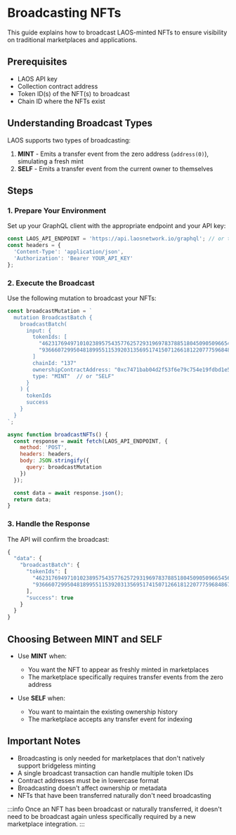 # Broadcasting NFTs

This guide explains how to broadcast LAOS-minted NFTs to ensure visibility on traditional marketplaces and applications.

## Prerequisites

- LAOS API key
- Collection contract address
- Token ID(s) of the NFT(s) to broadcast
- Chain ID where the NFTs exist

## Understanding Broadcast Types

LAOS supports two types of broadcasting:

1. **MINT** - Emits a transfer event from the zero address (`address(0)`), simulating a fresh mint
2. **SELF** - Emits a transfer event from the current owner to themselves

## Steps

### 1. Prepare Your Environment

Set up your GraphQL client with the appropriate endpoint and your API key:

```javascript
const LAOS_API_ENDPOINT = 'https://api.laosnetwork.io/graphql'; // or testnet endpoint
const headers = {
  'Content-Type': 'application/json',
  'Authorization': 'Bearer YOUR_API_KEY'
};
```

### 2. Execute the Broadcast

Use the following mutation to broadcast your NFTs:

```javascript
const broadcastMutation = `
  mutation BroadcastBatch {
    broadcastBatch(
      input: {
        tokenIds: [
          "46231769497101023895754357762572931969783788518045090509665456129453327552117",
          "93666072995048189955115392031356951741507126618122077759684867447733822539334"
        ]
        chainId: "137"
        ownershipContractAddress: "0xc7471bab04d2f53f6e79c754e19fdbd1e5a4a3c3"
        type: "MINT"  // or "SELF"
      }
    ) {
      tokenIds
      success
    }
  }
`;

async function broadcastNFTs() {
  const response = await fetch(LAOS_API_ENDPOINT, {
    method: 'POST',
    headers: headers,
    body: JSON.stringify({
      query: broadcastMutation
    })
  });

  const data = await response.json();
  return data;
}
```

### 3. Handle the Response

The API will confirm the broadcast:

```javascript
{
  "data": {
    "broadcastBatch": {
      "tokenIds": [
        "46231769497101023895754357762572931969783788518045090509665456129453327552117",
        "93666072995048189955115392031356951741507126618122077759684867447733822539334"
      ],
      "success": true
    }
  }
}
```

## Choosing Between MINT and SELF

- Use **MINT** when:
  - You want the NFT to appear as freshly minted in marketplaces
  - The marketplace specifically requires transfer events from the zero address

- Use **SELF** when:
  - You want to maintain the existing ownership history
  - The marketplace accepts any transfer event for indexing

## Important Notes

- Broadcasting is only needed for marketplaces that don't natively support bridgeless minting
- A single broadcast transaction can handle multiple token IDs
- Contract addresses must be in lowercase format
- Broadcasting doesn't affect ownership or metadata
- NFTs that have been transferred naturally don't need broadcasting

:::info
Once an NFT has been broadcast or naturally transferred, it doesn't need to be broadcast again unless specifically required by a new marketplace integration.
:::